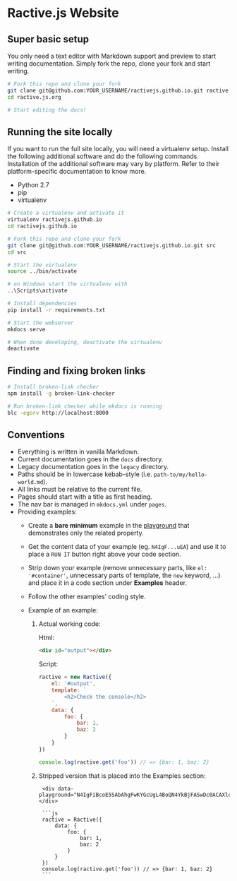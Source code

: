 # Ractive.js Website

## Super basic setup

You only need a text editor with Markdown support and preview to start writing documentation. Simply fork the repo, clone your fork and start writing.

```sh
# Fork this repo and clone your fork
git clone git@github.com:YOUR_USERNAME/ractivejs.github.io.git ractive.js.org
cd ractive.js.org

# Start editing the docs!
```

## Running the site locally

If you want to run the full site locally, you will need a virtualenv setup. Install the following additional software and do the following commands. Installation of the additional software may vary by platform. Refer to their platform-specific documentation to know more.

- Python 2.7
- pip
- virtualenv

```sh
# Create a virtualenv and activate it
virtualenv ractivejs.github.io
cd ractivejs.github.io

# Fork this repo and clone your fork
git clone git@github.com:YOUR_USERNAME/ractivejs.github.io.git src
cd src

# Start the virtualenv
source ../bin/activate

# on Windows start the virtualenv with
..\Scripts\activate

# Install dependencies
pip install -r requirements.txt

# Start the webserver
mkdocs serve

# When done developing, deactivate the virtualenv
deactivate
```

## Finding and fixing broken links

```sh
# Install broken-link checker
npm install -g broken-link-checker

# Run broken-link checker while mkdocs is running
blc -egorv http://localhost:8000
```

## Conventions

- Everything is written in vanilla Markdown.
- Current documentation goes in the `docs` directory.
- Legacy documentation goes in the `legacy` directory.
- Paths should be in lowercase kebab-style (i.e. `path-to/my/hello-world.md`).
- All links must be relative to the current file.
- Pages should start with a title as first heading.
- The nav bar is managed in `mkdocs.yml` under `pages`.
- Providing examples:
    - Create a **bare minimum** example in the [playground](/playground/) that demonstrates only the related property.
    - Get the content data of your example (eg. `N4IgF...uEA`) and use it to place a `RUN IT` button right above your code section.
    - Strip down your example (remove unnecessary parts, like `el: '#container'`, unnecessary parts of template, the `new` keyword, ...) and place it in a code section under **Examples** header.
    - Follow the other examples' coding style.
    - Example of an example:

        1. Actual working code:

            Html:

            ```html
            <div id="output"></div>
            ```

            Script:

            ```js
            ractive = new Ractive({
            	el: '#output',
                template: `
                    <h2>Check the console</h2>
                `,
                data: {
                	foo: {
                		bar: 1,
                		baz: 2
                	}
                }
            })

            console.log(ractive.get('foo')) // => {bar: 1, baz: 2}
            ```

        2. Stripped version that is placed into the Examples section:

                <div data-playground="N4IgFiBcoE5SAbAhgFwKYGcUgL4BoQN4YkBjFASwDc0ACAXloDs0B3WgJTMpoApgAOkwEoRaBJFoByAMQB7AK4oADkql4htLbXQBbZcnSSABpu3mAPGABMAPgDCYNKQDWOp7VJymGOQjQWAPQ2tmZaxhpM5gAmqEiSglHaIgBmcnIJYbQiIgBGSDCSAIx42UlaOSj5AF6S1lkiOFlNTDgAlEJCXj5+aAB0CHIA5rwk5NT9Q2govFJpclJtbbSBgQy2tMD5hbQltDV1OCAE2JAgFtHUtBTR9AIgiipK97ZBl1S2uEA"></div>

                ```js
                ractive = Ractive({
                    data: {
                    	foo: {
                    		bar: 1,
                    		baz: 2
                    	}
                    }
                })
                console.log(ractive.get('foo')) // => {bar: 1, baz: 2}            
                ```
